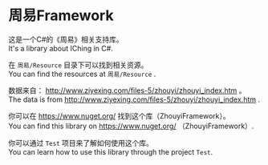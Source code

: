 # 周易Framework
这是一个C#的《周易》相关支持库。  
It's a library about IChing in C#.  

在 `周易/Resource` 目录下可以找到相关资源。  
You can find the resources at `周易/Resource` .  

数据来自： http://www.ziyexing.com/files-5/zhouyi/zhouyi_index.htm 。  
The data is from http://www.ziyexing.com/files-5/zhouyi/zhouyi_index.htm .  

你可以在 https://www.nuget.org/ 找到这个库（ZhouyiFramework）。  
You can find this library on https://www.nuget.org/ （ZhouyiFramework）.  

你可以通过 `Test` 项目来了解如何使用这个库。  
You can learn how to use this library through the project `Test`.  